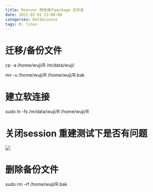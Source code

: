 ```yaml
---
title: Rserver 修改用户package 文件夹
date: 2021-02-01 23:00:00
categories: DataScience
tags: R; linux
---
```


# 迁移/备份文件

cp -a /home/wuji/R /m/data/wuji/

mv -u /home/wuji/R  /home/wuji/R.bak

# 建立软连接

sudo ln -fs /m/data/wuji/R  /home/wuji/R

# 关闭session 重建测试下是否有问题

![](https://tva1.sinaimg.cn/large/008eGmZEly1gn5sgjincoj30k20fs43r.jpg)

# 删除备份文件

sudo rm -rf /home/wuji/R.bak